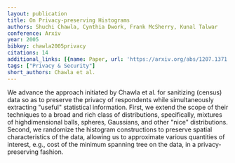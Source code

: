 ```yaml
---
layout: publication
title: On Privacy-preserving Histograms
authors: Shuchi Chawla, Cynthia Dwork, Frank McSherry, Kunal Talwar
conference: Arxiv
year: 2005
bibkey: chawla2005privacy
citations: 14
additional_links: [{name: Paper, url: 'https://arxiv.org/abs/1207.1371'}]
tags: ["Privacy & Security"]
short_authors: Chawla et al.
---
```

We advance the approach initiated by Chawla et al. for sanitizing (census)
data so as to preserve the privacy of respondents while simultaneously
extracting "useful" statistical information. First, we extend the scope of
their techniques to a broad and rich class of distributions, specifically,
mixtures of highdimensional balls, spheres, Gaussians, and other "nice"
distributions. Second, we randomize the histogram constructions to preserve
spatial characteristics of the data, allowing us to approximate various
quantities of interest, e.g., cost of the minimum spanning tree on the data, in
a privacy-preserving fashion.